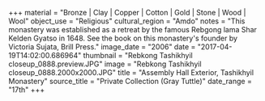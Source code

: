 +++
material = "Bronze | Clay | Copper | Cotton | Gold | Stone | Wood | Wool"
object_use = "Religious"
cultural_region = "Amdo"
notes = "This monastery was established as a retreat by the famous Rebgong lama Shar Kelden Gyatso in 1648. See the book on this monastery's founder by Victoria Sujata, Brill Press."
image_date = "2006"
date = "2017-04-19T14:02:00.686964"
thumbnail = "Rebkong Tashikhyil closeup_0888.preview.JPG"
image = "Rebkong Tashikhyil closeup_0888.2000x2000.JPG"
title = "Assembly Hall Exterior, Tashikhyil Monastery"
source_title = "Private Collection (Gray Tuttle)"
date_range = "17th"
+++
